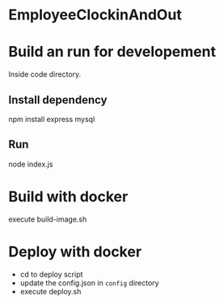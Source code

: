# EmployeeClockinAndOut
# Build an run for developement
Inside code directory.

## Install dependency
npm install express mysql

## Run
node index.js

# Build with docker
execute build-image.sh

# Deploy with docker

- cd to deploy script
- update the config.json in `config` directory
- execute deploy.sh
